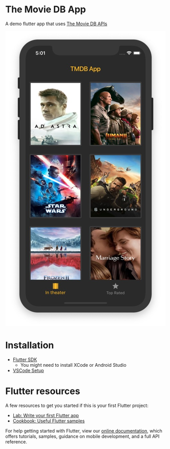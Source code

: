 # The Movie DB App

A demo flutter app that uses [The Movie DB APIs](https://developers.themoviedb.org/3)

![Image description](/screenshots/tmdb_app.jpg)

# Installation
- [Flutter SDK](https://flutter.dev/docs/get-started/install)
    - You might need to install XCode or Android Studio
- [VSCode Setup](https://flutter.dev/docs/get-started/editor?tab=vscode)

# Flutter resources

A few resources to get you started if this is your first Flutter project:

- [Lab: Write your first Flutter app](https://flutter.dev/docs/get-started/codelab)
- [Cookbook: Useful Flutter samples](https://flutter.dev/docs/cookbook)

For help getting started with Flutter, view our
[online documentation](https://flutter.dev/docs), which offers tutorials,
samples, guidance on mobile development, and a full API reference.